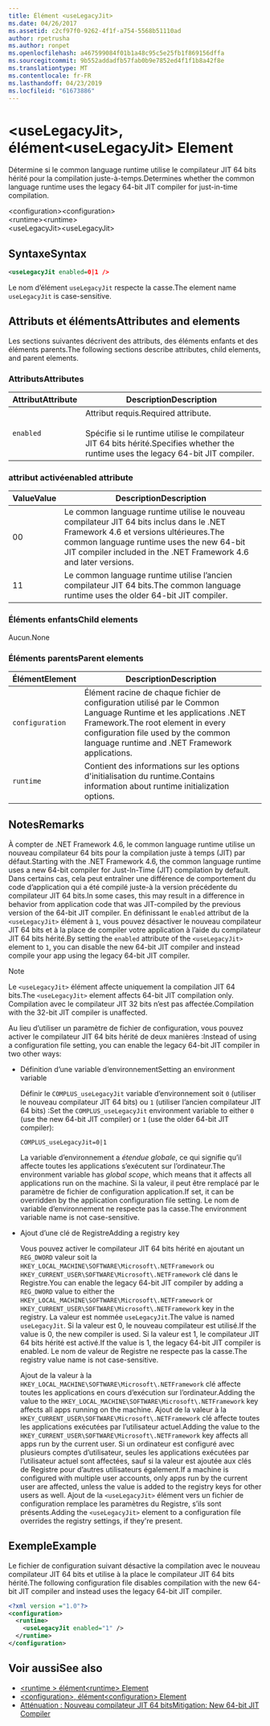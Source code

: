 ```yaml
---
title: Élément <useLegacyJit>
ms.date: 04/26/2017
ms.assetid: c2cf97f0-9262-4f1f-a754-5568b51110ad
author: rpetrusha
ms.author: ronpet
ms.openlocfilehash: a467599084f01b1a48c95c5e25fb1f869156dffa
ms.sourcegitcommit: 9b552addadfb57fab0b9e7852ed4f1f1b8a42f8e
ms.translationtype: MT
ms.contentlocale: fr-FR
ms.lasthandoff: 04/23/2019
ms.locfileid: "61673886"
---
```

# <a name="uselegacyjit-element"></a><span data-ttu-id="01cd6-102">\<useLegacyJit>, élément</span><span class="sxs-lookup"><span data-stu-id="01cd6-102">\<useLegacyJit> Element</span></span>

<span data-ttu-id="01cd6-103">Détermine si le common language runtime utilise le compilateur JIT 64 bits hérité pour la compilation juste-à-temps.</span><span class="sxs-lookup"><span data-stu-id="01cd6-103">Determines whether the common language runtime uses the legacy 64-bit JIT compiler for just-in-time compilation.</span></span>  
  
<span data-ttu-id="01cd6-104">\<configuration></span><span class="sxs-lookup"><span data-stu-id="01cd6-104">\<configuration></span></span>  
<span data-ttu-id="01cd6-105">\<runtime></span><span class="sxs-lookup"><span data-stu-id="01cd6-105">\<runtime></span></span>  
<span data-ttu-id="01cd6-106">\<useLegacyJit></span><span class="sxs-lookup"><span data-stu-id="01cd6-106">\<useLegacyJit></span></span>
  
## <a name="syntax"></a><span data-ttu-id="01cd6-107">Syntaxe</span><span class="sxs-lookup"><span data-stu-id="01cd6-107">Syntax</span></span>  
  
```xml
<useLegacyJit enabled=0|1 />
```

<span data-ttu-id="01cd6-108">Le nom d’élément `useLegacyJit` respecte la casse.</span><span class="sxs-lookup"><span data-stu-id="01cd6-108">The element name `useLegacyJit` is case-sensitive.</span></span>
  
## <a name="attributes-and-elements"></a><span data-ttu-id="01cd6-109">Attributs et éléments</span><span class="sxs-lookup"><span data-stu-id="01cd6-109">Attributes and elements</span></span>

<span data-ttu-id="01cd6-110">Les sections suivantes décrivent des attributs, des éléments enfants et des éléments parents.</span><span class="sxs-lookup"><span data-stu-id="01cd6-110">The following sections describe attributes, child elements, and parent elements.</span></span>  
  
### <a name="attributes"></a><span data-ttu-id="01cd6-111">Attributs</span><span class="sxs-lookup"><span data-stu-id="01cd6-111">Attributes</span></span>  
  
| <span data-ttu-id="01cd6-112">Attribut</span><span class="sxs-lookup"><span data-stu-id="01cd6-112">Attribute</span></span> | <span data-ttu-id="01cd6-113">Description</span><span class="sxs-lookup"><span data-stu-id="01cd6-113">Description</span></span>                                                                                   |  
| --------- | --------------------------------------------------------------------------------------------- |  
| `enabled` | <span data-ttu-id="01cd6-114">Attribut requis.</span><span class="sxs-lookup"><span data-stu-id="01cd6-114">Required attribute.</span></span><br><br><span data-ttu-id="01cd6-115">Spécifie si le runtime utilise le compilateur JIT 64 bits hérité.</span><span class="sxs-lookup"><span data-stu-id="01cd6-115">Specifies whether the runtime uses the legacy 64-bit JIT compiler.</span></span> |  
  
### <a name="enabled-attribute"></a><span data-ttu-id="01cd6-116">attribut activé</span><span class="sxs-lookup"><span data-stu-id="01cd6-116">enabled attribute</span></span>  
  
| <span data-ttu-id="01cd6-117">Value</span><span class="sxs-lookup"><span data-stu-id="01cd6-117">Value</span></span> | <span data-ttu-id="01cd6-118">Description</span><span class="sxs-lookup"><span data-stu-id="01cd6-118">Description</span></span>                                                                                                         |  
| ----- | ------------------------------------------------------------------------------------------------------------------- |  
| <span data-ttu-id="01cd6-119">0</span><span class="sxs-lookup"><span data-stu-id="01cd6-119">0</span></span>     | <span data-ttu-id="01cd6-120">Le common language runtime utilise le nouveau compilateur JIT 64 bits inclus dans le .NET Framework 4.6 et versions ultérieures.</span><span class="sxs-lookup"><span data-stu-id="01cd6-120">The common language runtime uses the new 64-bit JIT compiler included in the .NET Framework 4.6 and later versions.</span></span> |  
| <span data-ttu-id="01cd6-121">1</span><span class="sxs-lookup"><span data-stu-id="01cd6-121">1</span></span>     | <span data-ttu-id="01cd6-122">Le common language runtime utilise l’ancien compilateur JIT 64 bits.</span><span class="sxs-lookup"><span data-stu-id="01cd6-122">The common language runtime uses the older 64-bit JIT compiler.</span></span>                                                     |  
  
### <a name="child-elements"></a><span data-ttu-id="01cd6-123">Éléments enfants</span><span class="sxs-lookup"><span data-stu-id="01cd6-123">Child elements</span></span>

<span data-ttu-id="01cd6-124">Aucun.</span><span class="sxs-lookup"><span data-stu-id="01cd6-124">None</span></span>
  
### <a name="parent-elements"></a><span data-ttu-id="01cd6-125">Éléments parents</span><span class="sxs-lookup"><span data-stu-id="01cd6-125">Parent elements</span></span>  
  
| <span data-ttu-id="01cd6-126">Élément</span><span class="sxs-lookup"><span data-stu-id="01cd6-126">Element</span></span>         | <span data-ttu-id="01cd6-127">Description</span><span class="sxs-lookup"><span data-stu-id="01cd6-127">Description</span></span>                                                                                                       |  
| --------------- | ----------------------------------------------------------------------------------------------------------------- |  
| `configuration` | <span data-ttu-id="01cd6-128">Élément racine de chaque fichier de configuration utilisé par le Common Language Runtime et les applications .NET Framework.</span><span class="sxs-lookup"><span data-stu-id="01cd6-128">The root element in every configuration file used by the common language runtime and .NET Framework applications.</span></span> |  
| `runtime`       | <span data-ttu-id="01cd6-129">Contient des informations sur les options d'initialisation du runtime.</span><span class="sxs-lookup"><span data-stu-id="01cd6-129">Contains information about runtime initialization options.</span></span>                                                        |  
  
## <a name="remarks"></a><span data-ttu-id="01cd6-130">Notes</span><span class="sxs-lookup"><span data-stu-id="01cd6-130">Remarks</span></span>  

<span data-ttu-id="01cd6-131">À compter de .NET Framework 4.6, le common language runtime utilise un nouveau compilateur 64 bits pour la compilation juste à temps (JIT) par défaut.</span><span class="sxs-lookup"><span data-stu-id="01cd6-131">Starting with the .NET Framework 4.6, the common language runtime uses a new 64-bit compiler for Just-In-Time (JIT) compilation by default.</span></span> <span data-ttu-id="01cd6-132">Dans certains cas, cela peut entraîner une différence de comportement du code d’application qui a été compilé juste-à la version précédente du compilateur JIT 64 bits.</span><span class="sxs-lookup"><span data-stu-id="01cd6-132">In some cases, this may result in a difference in behavior from application code that was JIT-compiled by the previous version of the 64-bit JIT compiler.</span></span> <span data-ttu-id="01cd6-133">En définissant le `enabled` attribut de la `<useLegacyJit>` élément à `1`, vous pouvez désactiver le nouveau compilateur JIT 64 bits et à la place de compiler votre application à l’aide du compilateur JIT 64 bits hérité.</span><span class="sxs-lookup"><span data-stu-id="01cd6-133">By setting the `enabled` attribute of the `<useLegacyJit>` element to `1`, you can disable the new 64-bit JIT compiler and instead compile your app using the legacy 64-bit JIT compiler.</span></span>  
  
> [!NOTE]
> <span data-ttu-id="01cd6-134">Le `<useLegacyJit>` élément affecte uniquement la compilation JIT 64 bits.</span><span class="sxs-lookup"><span data-stu-id="01cd6-134">The `<useLegacyJit>` element affects 64-bit JIT compilation only.</span></span> <span data-ttu-id="01cd6-135">Compilation avec le compilateur JIT 32 bits n’est pas affectée.</span><span class="sxs-lookup"><span data-stu-id="01cd6-135">Compilation with the 32-bit JIT compiler is unaffected.</span></span>  
  
<span data-ttu-id="01cd6-136">Au lieu d’utiliser un paramètre de fichier de configuration, vous pouvez activer le compilateur JIT 64 bits hérité de deux manières :</span><span class="sxs-lookup"><span data-stu-id="01cd6-136">Instead of using a configuration file setting, you can enable the legacy 64-bit JIT compiler in two other ways:</span></span>  
  
- <span data-ttu-id="01cd6-137">Définition d’une variable d’environnement</span><span class="sxs-lookup"><span data-stu-id="01cd6-137">Setting an environment variable</span></span>

  <span data-ttu-id="01cd6-138">Définir le `COMPLUS_useLegacyJit` variable d’environnement soit `0` (utiliser le nouveau compilateur JIT 64 bits) ou `1` (utiliser l’ancien compilateur JIT 64 bits) :</span><span class="sxs-lookup"><span data-stu-id="01cd6-138">Set the `COMPLUS_useLegacyJit` environment variable to either `0` (use the new 64-bit JIT compiler) or `1` (use the older 64-bit JIT compiler):</span></span>
  
  ```  
  COMPLUS_useLegacyJit=0|1  
  ```  
  
  <span data-ttu-id="01cd6-139">La variable d’environnement a *étendue globale*, ce qui signifie qu’il affecte toutes les applications s’exécutent sur l’ordinateur.</span><span class="sxs-lookup"><span data-stu-id="01cd6-139">The environment variable has *global scope*, which means that it affects all applications run on the machine.</span></span> <span data-ttu-id="01cd6-140">Si la valeur, il peut être remplacé par le paramètre de fichier de configuration application.</span><span class="sxs-lookup"><span data-stu-id="01cd6-140">If set, it can be overridden by the application configuration file setting.</span></span> <span data-ttu-id="01cd6-141">Le nom de variable d’environnement ne respecte pas la casse.</span><span class="sxs-lookup"><span data-stu-id="01cd6-141">The environment variable name is not case-sensitive.</span></span>
  
- <span data-ttu-id="01cd6-142">Ajout d’une clé de Registre</span><span class="sxs-lookup"><span data-stu-id="01cd6-142">Adding a registry key</span></span>

  <span data-ttu-id="01cd6-143">Vous pouvez activer le compilateur JIT 64 bits hérité en ajoutant un `REG_DWORD` valeur soit la `HKEY_LOCAL_MACHINE\SOFTWARE\Microsoft\.NETFramework` ou `HKEY_CURRENT_USER\SOFTWARE\Microsoft\.NETFramework` clé dans le Registre.</span><span class="sxs-lookup"><span data-stu-id="01cd6-143">You can enable the legacy 64-bit JIT compiler by adding a `REG_DWORD` value to either the `HKEY_LOCAL_MACHINE\SOFTWARE\Microsoft\.NETFramework` or `HKEY_CURRENT_USER\SOFTWARE\Microsoft\.NETFramework` key in the registry.</span></span> <span data-ttu-id="01cd6-144">La valeur est nommée `useLegacyJit`.</span><span class="sxs-lookup"><span data-stu-id="01cd6-144">The value is named `useLegacyJit`.</span></span> <span data-ttu-id="01cd6-145">Si la valeur est 0, le nouveau compilateur est utilisé.</span><span class="sxs-lookup"><span data-stu-id="01cd6-145">If the value is 0, the new compiler is used.</span></span> <span data-ttu-id="01cd6-146">Si la valeur est 1, le compilateur JIT 64 bits hérité est activé.</span><span class="sxs-lookup"><span data-stu-id="01cd6-146">If the value is 1, the legacy 64-bit JIT compiler is enabled.</span></span> <span data-ttu-id="01cd6-147">Le nom de valeur de Registre ne respecte pas la casse.</span><span class="sxs-lookup"><span data-stu-id="01cd6-147">The registry value name is not case-sensitive.</span></span>
  
  <span data-ttu-id="01cd6-148">Ajout de la valeur à la `HKEY_LOCAL_MACHINE\SOFTWARE\Microsoft\.NETFramework` clé affecte toutes les applications en cours d’exécution sur l’ordinateur.</span><span class="sxs-lookup"><span data-stu-id="01cd6-148">Adding the value to the `HKEY_LOCAL_MACHINE\SOFTWARE\Microsoft\.NETFramework` key affects all apps running on the machine.</span></span> <span data-ttu-id="01cd6-149">Ajout de la valeur à la `HKEY_CURRENT_USER\SOFTWARE\Microsoft\.NETFramework` clé affecte toutes les applications exécutées par l’utilisateur actuel.</span><span class="sxs-lookup"><span data-stu-id="01cd6-149">Adding the value to the `HKEY_CURRENT_USER\SOFTWARE\Microsoft\.NETFramework` key affects all apps run by the current user.</span></span> <span data-ttu-id="01cd6-150">Si un ordinateur est configuré avec plusieurs comptes d’utilisateur, seules les applications exécutées par l’utilisateur actuel sont affectées, sauf si la valeur est ajoutée aux clés de Registre pour d’autres utilisateurs également.</span><span class="sxs-lookup"><span data-stu-id="01cd6-150">If a machine is configured with multiple user accounts, only apps run by the current user are affected, unless the value is added to the registry keys for other users as well.</span></span> <span data-ttu-id="01cd6-151">Ajout de la `<useLegacyJit>` élément vers un fichier de configuration remplace les paramètres du Registre, s’ils sont présents.</span><span class="sxs-lookup"><span data-stu-id="01cd6-151">Adding the `<useLegacyJit>` element to a configuration file overrides the registry settings, if they're present.</span></span>  
  
## <a name="example"></a><span data-ttu-id="01cd6-152">Exemple</span><span class="sxs-lookup"><span data-stu-id="01cd6-152">Example</span></span>  

<span data-ttu-id="01cd6-153">Le fichier de configuration suivant désactive la compilation avec le nouveau compilateur JIT 64 bits et utilise à la place le compilateur JIT 64 bits hérité.</span><span class="sxs-lookup"><span data-stu-id="01cd6-153">The following configuration file disables compilation with the new 64-bit JIT compiler and instead uses the legacy 64-bit JIT compiler.</span></span>  
  
```xml  
<?xml version ="1.0"?>  
<configuration>  
  <runtime>  
    <useLegacyJit enabled="1" />  
  </runtime>  
</configuration>  
```  
  
## <a name="see-also"></a><span data-ttu-id="01cd6-154">Voir aussi</span><span class="sxs-lookup"><span data-stu-id="01cd6-154">See also</span></span>

- [<span data-ttu-id="01cd6-155">\<runtime > élément</span><span class="sxs-lookup"><span data-stu-id="01cd6-155">\<runtime> Element</span></span>](../../../../../docs/framework/configure-apps/file-schema/runtime/runtime-element.md)
- [<span data-ttu-id="01cd6-156">\<configuration>, élément</span><span class="sxs-lookup"><span data-stu-id="01cd6-156">\<configuration> Element</span></span>](../../../../../docs/framework/configure-apps/file-schema/configuration-element.md)
- [<span data-ttu-id="01cd6-157">Atténuation : Nouveau compilateur JIT 64 bits</span><span class="sxs-lookup"><span data-stu-id="01cd6-157">Mitigation: New 64-bit JIT Compiler</span></span>](../../../../../docs/framework/migration-guide/mitigation-new-64-bit-jit-compiler.md)
